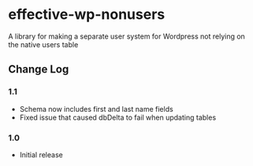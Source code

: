 # effective-wp-nonusers
A library for making a separate user system for Wordpress not relying on the native users table

## Change Log

### 1.1
* Schema now includes first and last name fields
* Fixed issue that caused dbDelta to fail when updating tables

### 1.0
* Initial release
